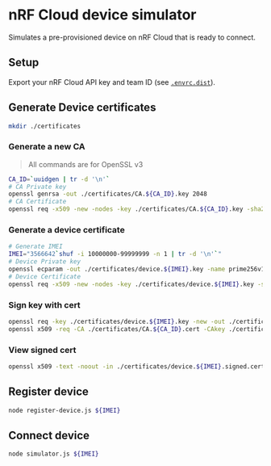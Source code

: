# nRF Cloud device simulator

Simulates a pre-provisioned device on nRF Cloud that is ready to connect.

## Setup

Export your nRF Cloud API key and team ID (see [`.envrc.dist`](./.envrc.dist)).

## Generate Device certificates

```bash
mkdir ./certificates
```

### Generate a new CA

> All commands are for OpenSSL v3

```bash
CA_ID=`uuidgen | tr -d '\n'`
# CA Private key
openssl genrsa -out ./certificates/CA.${CA_ID}.key 2048
# CA Certificate
openssl req -x509 -new -nodes -key ./certificates/CA.${CA_ID}.key -sha256 -days 30 -out ./certificates/CA.${CA_ID}.cert -subj '/OU=nRF Cloud Devices (Development)'
```

### Generate a device certificate

```bash
# Generate IMEI
IMEI="3566642`shuf -i 10000000-99999999 -n 1 | tr -d '\n'`"
# Device Private key
openssl ecparam -out ./certificates/device.${IMEI}.key -name prime256v1 -genkey
# Device Certificate
openssl req -x509 -new -nodes -key ./certificates/device.${IMEI}.key -sha256 -days 10680 -out ./certificates/device.${IMEI}.cert -subj "/CN=${IMEI}"
```

### Sign key with cert

```bash
openssl req -key ./certificates/device.${IMEI}.key -new -out ./certificates/device.${IMEI}.csr -subj "/CN=${IMEI}"
openssl x509 -req -CA ./certificates/CA.${CA_ID}.cert -CAkey ./certificates/CA.${CA_ID}.key -in ./certificates/device.${IMEI}.csr -out ./certificates/device.${IMEI}.signed.cert -days 10680
```

### View signed cert

```bash
openssl x509 -text -noout -in ./certificates/device.${IMEI}.signed.cert
```

## Register device

```bash
node register-device.js ${IMEI}
```

## Connect device

```bash
node simulator.js ${IMEI}
```
